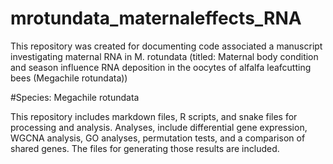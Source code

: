# mrotundata_maternaleffects_RNA
This repository was created for documenting code associated a manuscript investigating maternal RNA in M. rotundata (titled: Maternal body condition and season influence RNA deposition in the oocytes of alfalfa leafcutting bees (Megachile rotundata))

#Species: Megachile rotundata

This repository includes markdown files, R scripts, and snake files for processing and analysis. Analyses, include differential gene expression, WGCNA analysis, GO analyses, permutation tests, and a comparison of shared genes. The files for generating those results are included.
